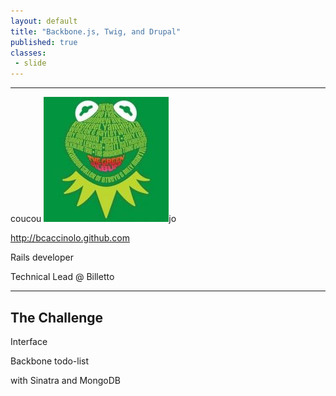 ```yaml
---
layout: default
title: "Backbone.js, Twig, and Drupal"
published: true
classes:
 - slide
---
```


---
coucou
![text](images/gravatar.jpeg)jo

http://bcaccinolo.github.com

Rails developer

Technical Lead @ Billetto

---
## The Challenge

Interface

Backbone todo-list

with Sinatra and MongoDB

